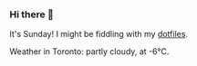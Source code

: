 ### Hi there :wave:

It's Sunday! I might be fiddling with my [dotfiles](https://github.com/bewuethr/dotfiles).

Weather in Toronto: partly cloudy, at -6°C.
